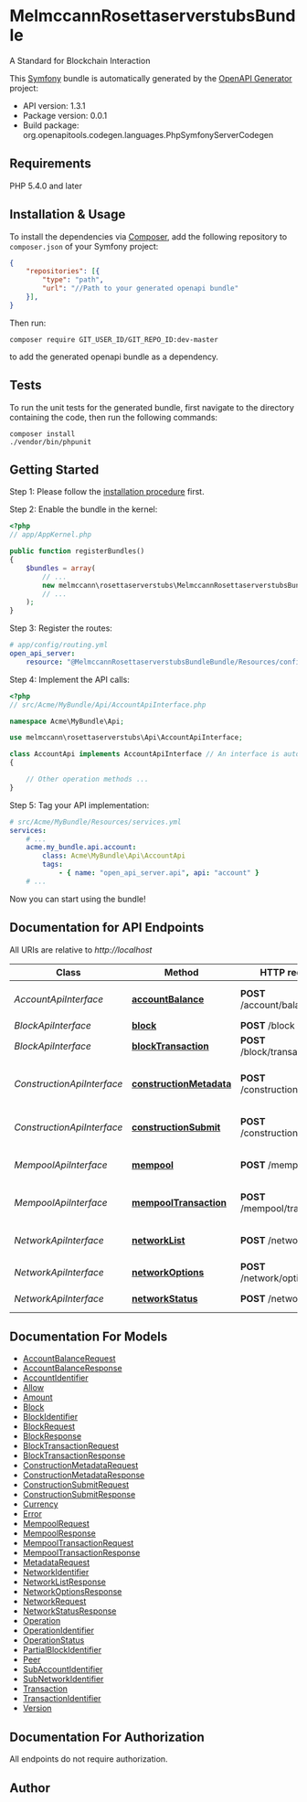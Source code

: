 # MelmccannRosettaserverstubsBundle
A Standard for Blockchain Interaction

This [Symfony](https://symfony.com/) bundle is automatically generated by the [OpenAPI Generator](https://openapi-generator.tech) project:

- API version: 1.3.1
- Package version: 0.0.1
- Build package: org.openapitools.codegen.languages.PhpSymfonyServerCodegen

## Requirements

PHP 5.4.0 and later

## Installation & Usage

To install the dependencies via [Composer](http://getcomposer.org/), add the following repository to `composer.json` of your Symfony project:

```json
{
    "repositories": [{
        "type": "path",
        "url": "//Path to your generated openapi bundle"
    }],
}
```

Then run:

```
composer require GIT_USER_ID/GIT_REPO_ID:dev-master
```

to add the generated openapi bundle as a dependency.

## Tests

To run the unit tests for the generated bundle, first navigate to the directory containing the code, then run the following commands:

```
composer install
./vendor/bin/phpunit
```


## Getting Started

Step 1: Please follow the [installation procedure](#installation--usage) first.

Step 2: Enable the bundle in the kernel:

```php
<?php
// app/AppKernel.php

public function registerBundles()
{
    $bundles = array(
        // ...
        new melmccann\rosettaserverstubs\MelmccannRosettaserverstubsBundleBundle(),
        // ...
    );
}
```

Step 3: Register the routes:

```yaml
# app/config/routing.yml
open_api_server:
    resource: "@MelmccannRosettaserverstubsBundleBundle/Resources/config/routing.yml"
```

Step 4: Implement the API calls:

```php
<?php
// src/Acme/MyBundle/Api/AccountApiInterface.php

namespace Acme\MyBundle\Api;

use melmccann\rosettaserverstubs\Api\AccountApiInterface;

class AccountApi implements AccountApiInterface // An interface is autogenerated
{

    // Other operation methods ...
}
```

Step 5: Tag your API implementation:

```yaml
# src/Acme/MyBundle/Resources/services.yml
services:
    # ...
    acme.my_bundle.api.account:
        class: Acme\MyBundle\Api\AccountApi
        tags:
            - { name: "open_api_server.api", api: "account" }
    # ...
```

Now you can start using the bundle!


## Documentation for API Endpoints

All URIs are relative to *http://localhost*

Class | Method | HTTP request | Description
------------ | ------------- | ------------- | -------------
*AccountApiInterface* | [**accountBalance**](Resources/docs/Api/AccountApiInterface.md#accountbalance) | **POST** /account/balance | Get an Account Balance
*BlockApiInterface* | [**block**](Resources/docs/Api/BlockApiInterface.md#block) | **POST** /block | Get a Block
*BlockApiInterface* | [**blockTransaction**](Resources/docs/Api/BlockApiInterface.md#blocktransaction) | **POST** /block/transaction | Get a Block Transaction
*ConstructionApiInterface* | [**constructionMetadata**](Resources/docs/Api/ConstructionApiInterface.md#constructionmetadata) | **POST** /construction/metadata | Get Transaction Construction Metadata
*ConstructionApiInterface* | [**constructionSubmit**](Resources/docs/Api/ConstructionApiInterface.md#constructionsubmit) | **POST** /construction/submit | Submit a Signed Transaction
*MempoolApiInterface* | [**mempool**](Resources/docs/Api/MempoolApiInterface.md#mempool) | **POST** /mempool | Get All Mempool Transactions
*MempoolApiInterface* | [**mempoolTransaction**](Resources/docs/Api/MempoolApiInterface.md#mempooltransaction) | **POST** /mempool/transaction | Get a Mempool Transaction
*NetworkApiInterface* | [**networkList**](Resources/docs/Api/NetworkApiInterface.md#networklist) | **POST** /network/list | Get List of Available Networks
*NetworkApiInterface* | [**networkOptions**](Resources/docs/Api/NetworkApiInterface.md#networkoptions) | **POST** /network/options | Get Network Options
*NetworkApiInterface* | [**networkStatus**](Resources/docs/Api/NetworkApiInterface.md#networkstatus) | **POST** /network/status | Get Network Status


## Documentation For Models

 - [AccountBalanceRequest](Resources/docs/Model/AccountBalanceRequest.md)
 - [AccountBalanceResponse](Resources/docs/Model/AccountBalanceResponse.md)
 - [AccountIdentifier](Resources/docs/Model/AccountIdentifier.md)
 - [Allow](Resources/docs/Model/Allow.md)
 - [Amount](Resources/docs/Model/Amount.md)
 - [Block](Resources/docs/Model/Block.md)
 - [BlockIdentifier](Resources/docs/Model/BlockIdentifier.md)
 - [BlockRequest](Resources/docs/Model/BlockRequest.md)
 - [BlockResponse](Resources/docs/Model/BlockResponse.md)
 - [BlockTransactionRequest](Resources/docs/Model/BlockTransactionRequest.md)
 - [BlockTransactionResponse](Resources/docs/Model/BlockTransactionResponse.md)
 - [ConstructionMetadataRequest](Resources/docs/Model/ConstructionMetadataRequest.md)
 - [ConstructionMetadataResponse](Resources/docs/Model/ConstructionMetadataResponse.md)
 - [ConstructionSubmitRequest](Resources/docs/Model/ConstructionSubmitRequest.md)
 - [ConstructionSubmitResponse](Resources/docs/Model/ConstructionSubmitResponse.md)
 - [Currency](Resources/docs/Model/Currency.md)
 - [Error](Resources/docs/Model/Error.md)
 - [MempoolRequest](Resources/docs/Model/MempoolRequest.md)
 - [MempoolResponse](Resources/docs/Model/MempoolResponse.md)
 - [MempoolTransactionRequest](Resources/docs/Model/MempoolTransactionRequest.md)
 - [MempoolTransactionResponse](Resources/docs/Model/MempoolTransactionResponse.md)
 - [MetadataRequest](Resources/docs/Model/MetadataRequest.md)
 - [NetworkIdentifier](Resources/docs/Model/NetworkIdentifier.md)
 - [NetworkListResponse](Resources/docs/Model/NetworkListResponse.md)
 - [NetworkOptionsResponse](Resources/docs/Model/NetworkOptionsResponse.md)
 - [NetworkRequest](Resources/docs/Model/NetworkRequest.md)
 - [NetworkStatusResponse](Resources/docs/Model/NetworkStatusResponse.md)
 - [Operation](Resources/docs/Model/Operation.md)
 - [OperationIdentifier](Resources/docs/Model/OperationIdentifier.md)
 - [OperationStatus](Resources/docs/Model/OperationStatus.md)
 - [PartialBlockIdentifier](Resources/docs/Model/PartialBlockIdentifier.md)
 - [Peer](Resources/docs/Model/Peer.md)
 - [SubAccountIdentifier](Resources/docs/Model/SubAccountIdentifier.md)
 - [SubNetworkIdentifier](Resources/docs/Model/SubNetworkIdentifier.md)
 - [Transaction](Resources/docs/Model/Transaction.md)
 - [TransactionIdentifier](Resources/docs/Model/TransactionIdentifier.md)
 - [Version](Resources/docs/Model/Version.md)


## Documentation For Authorization

 All endpoints do not require authorization.


## Author





